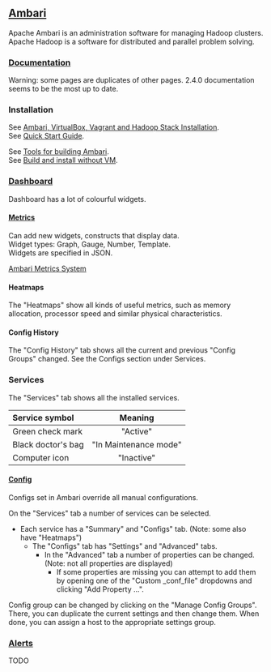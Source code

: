 ## [Ambari](https://ambari.apache.org/)

Apache Ambari is an administration software for managing Hadoop clusters. Apache Hadoop is a software for distributed and parallel
problem solving.

### [Documentation](https://cwiki.apache.org/confluence/collector/pages.action?key=AMBARI)

Warning: some pages are duplicates of other pages. 2.4.0 documentation seems to be the most up to date.

### Installation

See [Ambari, VirtualBox, Vagrant and Hadoop Stack Installation](https://cwiki.apache.org/confluence/display/AMBARI/Quick+Start+for+New+VM+Users).  
See [Quick Start Guide](https://cwiki.apache.org/confluence/display/AMBARI/Quick+Start+Guide).  

See [Tools for building Ambari](https://cwiki.apache.org/confluence/display/AMBARI/Ambari+Development).  
See [Build and install without VM](https://ambari.apache.org/).  

### [Dashboard](https://cwiki.apache.org/confluence/display/AMBARI/Enhanced+Service+Dashboard+-+2.4.0)

Dashboard has a lot of colourful widgets.

#### [Metrics](https://cwiki.apache.org/confluence/display/AMBARI/Ambari+Server+Metrics)

Can add new widgets, constructs that display data.  
Widget types: Graph, Gauge, Number, Template.  
Widgets are specified in JSON.  

[Ambari Metrics System](https://cwiki.apache.org/confluence/display/AMBARI/Metrics+-+2.4.0)

#### Heatmaps

The "Heatmaps" show all kinds of useful metrics, such as memory allocation, processor speed and similar physical
characteristics.

#### Config History

The "Config History" tab shows all the current and previous "Config Groups" changed. See the Configs section under Services.

### Services

The "Services" tab shows all the installed services.

| Service symbol | Meaning |
| :--- | :---: |
| Green check mark | "Active" |
| Black doctor's bag | "In Maintenance mode" |
| Computer icon | "Inactive" |

#### [Config](https://cwiki.apache.org/confluence/display/AMBARI/Enhanced+Configs+-+2.4.0)

Configs set in Ambari override all manual configurations.

On the "Services" tab a number of services can be selected.  
* Each service has a "Summary" and "Configs" tab. (Note: some also have "Heatmaps")  
    * The "Configs" tab has "Settings" and "Advanced" tabs.  
        * In the "Advanced" tab a number of properties can be changed. (Note: not all properties are displayed)  
            * If some properties are missing you can attempt to add them by opening one of the "Custom _conf_file" dropdowns
and clicking "Add Property ...".  

Config group can be changed by clicking on the "Manage Config Groups". There, you can duplicate the current
settings and then change them. When done, you can assign a host to the appropriate settings group.  

### [Alerts](https://cwiki.apache.org/confluence/display/AMBARI/Alerts+-+2.4.0)

TODO
